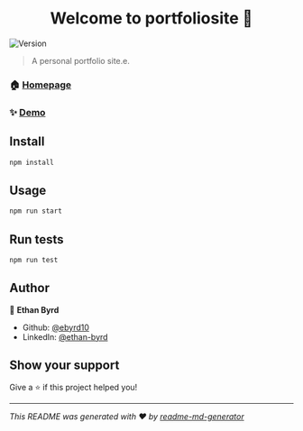 <h1 align="center">Welcome to portfoliosite 👋</h1>
<p>
  <img alt="Version" src="https://img.shields.io/badge/version-0.1.0-blue.svg?cacheSeconds=2592000" />
</p>

> A personal portfolio site.e.

### 🏠 [Homepage](www.EthanMByrd.com)

### ✨ [Demo](www.ethanmbyrd.com)

## Install

```sh
npm install
```

## Usage

```sh
npm run start
```

## Run tests

```sh
npm run test
```

## Author

👤 **Ethan Byrd**

* Github: [@ebyrd10](https://github.com/ebyrdrd10)
* LinkedIn: [@ethan-byrd](https://linkedin.com/in/ethan-byrd)

## Show your support

Give a ⭐️ if this project helped you!

***
_This README was generated with ❤️ by [readme-md-generator](https://github.com/kefranabg/readme-md-generator)_